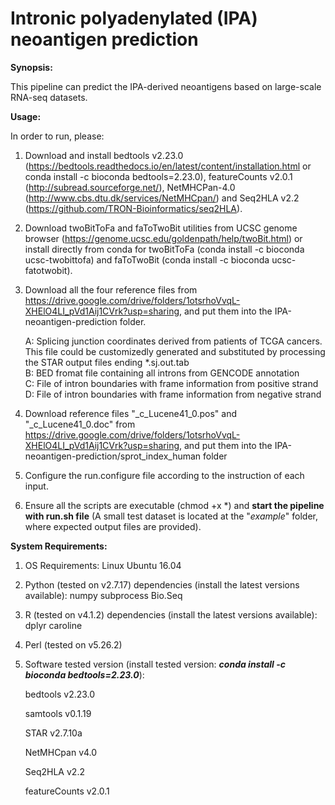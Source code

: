 # Intronic polyadenylated (IPA) neoantigen prediction

**Synopsis:**

This pipeline can predict the IPA-derived neoantigens based on large-scale RNA-seq datasets.



**Usage:**

In order to run, please:
1) Download and install bedtools v2.23.0 (https://bedtools.readthedocs.io/en/latest/content/installation.html or conda install -c bioconda bedtools=2.23.0), featureCounts v2.0.1 (http://subread.sourceforge.net/), NetMHCPan-4.0 (http://www.cbs.dtu.dk/services/NetMHCpan/) and Seq2HLA v2.2 (https://github.com/TRON-Bioinformatics/seq2HLA).
2) Download twoBitToFa and faToTwoBit utilities from UCSC genome browser (https://genome.ucsc.edu/goldenpath/help/twoBit.html) or install directly from conda for twoBitToFa (conda install -c bioconda ucsc-twobittofa) and faToTwoBit (conda install -c bioconda ucsc-fatotwobit).
3) Download all the four reference files from https://drive.google.com/drive/folders/1otsrhoVvqL-XHElO4LI_pVd1Aij1CVrk?usp=sharing, and put them into the IPA-neoantigen-prediction folder.

    A: Splicing junction coordinates derived from patients of TCGA cancers. This file could be customizedly generated and substituted by processing the STAR output files ending *.sj.out.tab    
    B: BED fromat file containing all introns from GENCODE annotation    
    C: File of intron boundaries with frame information from positive strand    
    D: File of intron boundaries with frame information from negative strand
4) Download reference files "_c_Lucene41_0.pos" and "_c_Lucene41_0.doc" from https://drive.google.com/drive/folders/1otsrhoVvqL-XHElO4LI_pVd1Aij1CVrk?usp=sharing, and put them into the IPA-neoantigen-prediction/sprot_index_human folder
5) Configure the run.configure file according to the instruction of each input.
6) Ensure all the scripts are executable (chmod +x *) and **start the pipeline with run.sh file** (A small test dataset is located at the "_example_" folder, where expected output files are provided).



**System Requirements:**

1) OS Requirements:
    Linux Ubuntu 16.04
2) Python (tested on v2.7.17) dependencies (install the latest versions available):
    numpy
    subprocess
    Bio.Seq
3) R (tested on v4.1.2) dependencies (install the latest versions available): 
    dplyr
    caroline
4) Perl (tested on v5.26.2)
5) Software tested version (install tested version: _**conda install -c bioconda bedtools=2.23.0**_):

    bedtools v2.23.0
    
    samtools v0.1.19
    
    STAR v2.7.10a
    
    NetMHCpan v4.0
    
    Seq2HLA v2.2
       
    featureCounts v2.0.1
